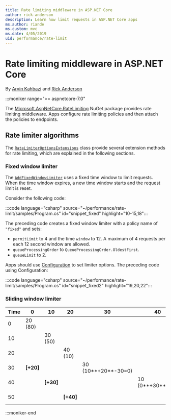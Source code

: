 ```yaml
---
title: Rate limiting middleware in ASP.NET Core
author: rick-anderson
description: Learn how limit requests in ASP.NET Core apps
ms.author: riande
ms.custom: mvc
ms.date: 4/05/2019
uid: performance/rate-limit
---
```


# Rate limiting middleware in ASP.NET Core

By [Arvin Kahbazi](https://github.com/Kahbazi) and [Rick Anderson](https://twitter.com/RickAndMSFT)

:::moniker range=">= aspnetcore-7.0"

The [Microsoft.AspNetCore.RateLimiting](https://www.nuget.org/packages/Microsoft.AspNetCore.RateLimiting) NuGet package provides rate limiting middleware. Apps configure rate limiting  policies and then attach the policies to endpoints.

## Rate limiter algorithms

The [`RateLimiterOptionsExtensions`](/dotnet/api/microsoft.aspnetcore.ratelimiting.ratelimiteroptionsextensions) class provide several extension methods for rate limiting, which are explained in the following sections.

### Fixed window limiter

The [`AddFixedWindowLimiter`](/dotnet/api/microsoft.aspnetcore.ratelimiting.ratelimiteroptionsextensions.addfixedwindowlimiter#microsoft-aspnetcore-ratelimiting-ratelimiteroptionsextensions-addfixedwindowlimiter(microsoft-aspnetcore-ratelimiting-ratelimiteroptions-system-string-system-threading-ratelimiting-fixedwindowratelimiteroptions)) uses a fixed time window to limit requests. When the time window expires, a new time window starts and the request limit is reset.

Consider the following code:

:::code language="csharp" source="~/performance/rate-limit/samples/Program.cs" id="snippet_fixed" highlight="10-15,18":::

The preceding code creates a fixed window limiter with a policy name of `"fixed"` and sets:

* `permitLimit` to 4 and the time `window` to 12. A maximum of 4 requests per each 12 second window are allowed.
* `queueProcessingOrder` to `QueueProcessingOrder.OldestFirst`.
* `queueLimit` to 2.

Apps should use [Configuration](xref:fundamentals/configuration/index) to set limiter options. The preceding code using Configuration:

:::code language="csharp" source="~/performance/rate-limit/samples/Program.cs" id="snippet_fixed2" highlight="19,20,22":::

### Sliding window limiter

| Time | 0  | 10  | 20 | 30 | 40 | 50 |
| ---- | -- | --  | -- | -- | -- | -- |
|  0    | 20 (80) |   |  |  |  |  |
|  10   |         | 30 (50)  |  |  |  |  |
|  20  |         |          | 40 (10) |  |  |  |
|  30   | **[+20]**|         |         | 30 (10**+20**-30=0) |  |  |
|  40  |          | **[+30]** |       |                 | 10 (0**+30**=30)  |  |
|  50   |          |           | **[+40]**  |            |               | 10 (30**+40**=70) |


:::moniker-end
